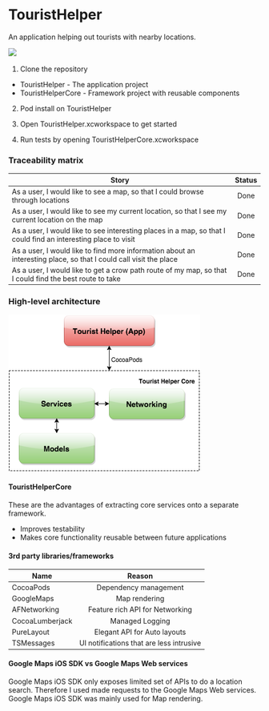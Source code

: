 # TouristHelper
An application helping out tourists with nearby locations.

![](readme_resources/Screencast_iOS.gif?raw=true)

1. Clone the repository

* TouristHelper - The application project
* TouristHelperCore - Framework project with reusable components

2. Pod install on TouristHelper

3. Open TouristHelper.xcworkspace to get started

4. Run tests by opening TouristHelperCore.xcworkspace

### Traceability matrix

| Story         | Status        |
| ------------- |:-------------:|
| As a user, I would like to see a map, so that I could browse through locations | Done
| As a user, I would like to see my current location, so that I see my current location on the map | Done
| As a user, I would like to see interesting places in a map, so that I could find an interesting place to visit | Done
| As a user, I would like to find more information about an interesting place, so that I could call visit the place | Done
| As a user, I would like to get a crow path route of my map, so that I could find the best route to take | Done

### High-level architecture

![](readme_resources/highlevel_architecture.png?raw=true)

#### TouristHelperCore

These are the advantages of extracting core services onto a separate framework.

* Improves testability
* Makes core functionality reusable between future applications

#### 3rd party libraries/frameworks

| Name         | Reason        |
| ------------- |:-------------:|
| CocoaPods | Dependency management
| GoogleMaps | Map rendering
| AFNetworking | Feature rich API for Networking
| CocoaLumberjack | Managed Logging
| PureLayout | Elegant API for Auto layouts
| TSMessages | UI notifications that are less intrusive

#### Google Maps iOS SDK vs Google Maps Web services

Google Maps iOS SDK only exposes limited set of APIs to do a location search. Therefore I used made requests to the Google Maps Web services.
Google Maps iOS SDK was mainly used for Map rendering.